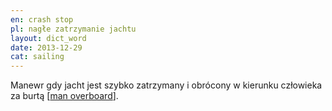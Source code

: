 ```yaml
---
en: crash stop
pl: nagłe zatrzymanie jachtu
layout: dict_word
date: 2013-12-29
cat: sailing
---
```


Manewr gdy jacht jest szybko zatrzymany i obrócony w kierunku człowieka za burtą [[man overboard](/dict/m/man-overboard/)]. 
